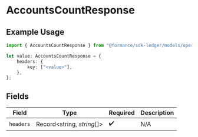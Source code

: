 # AccountsCountResponse

## Example Usage

```typescript
import { AccountsCountResponse } from "@formance/sdk-ledger/models/operations";

let value: AccountsCountResponse = {
    headers: {
        key: ["<value>"],
    },
};
```

## Fields

| Field                      | Type                       | Required                   | Description                |
| -------------------------- | -------------------------- | -------------------------- | -------------------------- |
| `headers`                  | Record<string, *string*[]> | :heavy_check_mark:         | N/A                        |